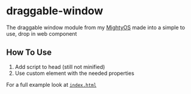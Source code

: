 # draggable-window
The draggable window module from my [MightyOS](https://mightycoderx.github.io/MightyOS/) made into a simple to use, drop in web component

## How To Use
1. Add script to head (still not minified)
1. Use custom element with the needed properties

For a full example look at [`index.html`](./index.html)